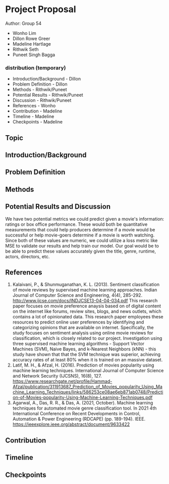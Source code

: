 # Project Proposal

Author: Group 54
- Wonho Lim
- Dillon Rowe Greer
- Madeline Hartlage
- Rithwik Seth
- Puneet Singh Bagga

### distribution (temporary)
- Introduction/Background - Dillon
- Problem Definition - Dillon
- Methods - Rithwik/Puneet
- Potential Results - Rithwik/Puneet
- Discussion - Rithwik/Puneet
- References - Wonho
- Contribution - Madeline
- Timeline - Madeline
- Checkpoints - Madeline

## Topic

## Introduction/Background

## Problem Definition

## Methods

## Potential Results and Discussion
We have two potential metrics we could predict given a movie's information: ratings or box office performance. These would both be quantitative measurements that could help producers determine if a movie would be successful or help movie-goers determine if a movie is worth watching. Since both of these values are numeric, we could utilize a loss metric like MSE to validate our results and help train our model. Our goal would be to be able to predict these values accurately given the title, genre, runtime, actors, directors, etc. 
## References
1. Kalaivani, P., & Shunmuganathan, K. L. (2013). Sentiment classification of movie reviews by supervised machine learning approaches. Indian Journal of Computer Science and Engineering, 4(4), 285-292.
http://www.ijcse.com/docs/INDJCSE13-04-04-034.pdf
This research paper focuses on movie preference anaysis based on of digital content on the internet like forums, review sites, blogs, and news outlets, which contains a lot of opinionated data. This research paper employees these resources to predict online user preferences by identifying and categorizing opinions that are available on internet. Specifically, the study focuses on sentiment analysis using online movie reviews for classification, which is closely related to our project. Investigation using three supervised machine learning algorithms - Support Vector Machines (SVM), Naive Bayes, and k-Nearest Neighbors (kNN) - this study have shown that that the SVM technique was superior, achieving accuracy rates of at least 80% when it is  trained on an massive dataset. 
3. Latif, M. H., & Afzal, H. (2016). Prediction of movies popularity using machine learning techniques. International Journal of Computer Science and Network Security (IJCSNS), 16(8), 127.
https://www.researchgate.net/profile/Hammad-Afzal/publication/311913687_Prediction_of_Movies_popularity_Using_Machine_Learning_Techniques/links/586253ce08ae6eb871ab0748/Prediction-of-Movies-popularity-Using-Machine-Learning-Techniques.pdf
4. Agarwal, A., Das, R. R., & Das, A. (2021, October). Machine learning techniques for automated movie genre classification tool. In 2021 4th International Conference on Recent Developments in Control, Automation & Power Engineering (RDCAPE) (pp. 189-194). IEEE.
https://ieeexplore.ieee.org/abstract/document/9633422

## Contribution

## Timeline

## Checkpoints
